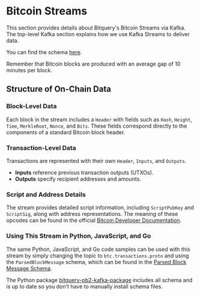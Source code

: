 # Bitcoin Streams

This section provides details about Bitquery's Bitcoin Streams via Kafka. The top-level Kafka section explains how we use Kafka Streams to deliver data.

You can find the schema [here](https://github.com/bitquery/streaming_protobuf/tree/main/utxo).

Remember that Bitcoin blocks are produced with an average gap of 10 minutes per block.

## Structure of On-Chain Data

### Block-Level Data

Each block in the stream includes a `Header` with fields such as `Hash`, `Height`, `Time`, `MerkleRoot`, `Nonce`, and `Bits`. These fields correspond directly to the components of a standard Bitcoin block header.

### Transaction-Level Data

Transactions are represented with their own `Header`, `Inputs`, and `Outputs`.

- **Inputs** reference previous transaction outputs (UTXOs).
- **Outputs** specify recipient addresses and amounts.

### Script and Address Details

The stream provides detailed script information, including `ScriptPubKey` and `ScriptSig`, along with address representations. The meaning of these opcodes can be found in the official [Bitcoin Developer Documentation](https://developer.bitcoin.org/reference/transactions.html#opcodes).

### Using This Stream in Python, JavaScript, and Go

The same Python, JavaScript, and Go code samples can be used with this stream by simply changing the topic to `btc.transactions.proto` and using the `ParsedBlockMessage` schema, which can be found in the [Parsed Block Message Schema](https://github.com/bitquery/streaming_protobuf/blob/main/utxo/parsed_block_message.proto).

The Python package [bitquery-pb2-kafka-package](https://pypi.org/project/bitquery-pb2-kafka-package/) includes all schema and is up to date so you don't have to manually install schema files.
